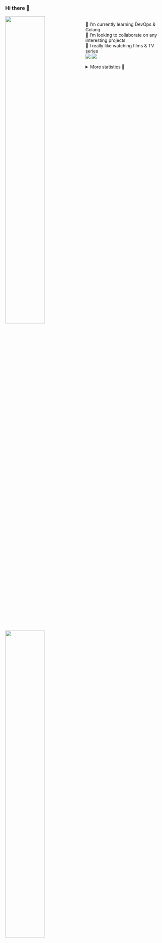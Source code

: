 ### Hi there 👋


[<img align="left" width="50%" src="https://github-readme-stats.vercel.app/api?username=rufusnufus&hide=issues&show_icons=true&count_private=true&theme=transparent&title_color=FF6F40&text_color=FBF9F8&icon_color=F48242&hide_border=true&hide_title=true#gh-dark-mode-only">](https://metrics.lecoq.io/rufusnufus#gh-dark-mode-only)
[<img align="left" width="50%" src="https://github-readme-stats.vercel.app/api?username=rufusnufus&hide=issues&show_icons=true&count_private=true&theme=transparent&title_color=FF6533&text_color=4D4644&icon_color=FF8038&hide_border=true&hide_title=true#gh-light-mode-only">](https://metrics.lecoq.io/rufusnufus#gh-light-mode-only)

<p>
  <br>
  🌱 I’m currently learning DevOps & Golang</br>
  👯 I’m looking to collaborate on any interesting projects</br>
  🎥 I really like watching films & TV series</br>
  <a href="https://linkedin.com/in/rufusnufus"><img src="https://img.shields.io/badge/linkedin-0077B5.svg?style=for-the-badge&logo=linkedin&logoColor=white"/></a>
  <a href="https://t.me/rufusnufus"><img src="https://img.shields.io/badge/-telegram-black?style=for-the-badge&color=blue&logo=telegram"/></a>
</p>

<p text-align="left">
<details>
  <summary>More statistics 👀</summary><br/>

<!--START_SECTION:waka-->
![Code Time](http://img.shields.io/badge/Code%20Time-339%20hrs%2012%20mins-blue)

![Profile Views](http://img.shields.io/badge/Profile%20Views-0-blue)

**I'm an Early 🐤** 

```text
🌞 Morning                4673 commits        █████░░░░░░░░░░░░░░░░░░░░   20.60 % 
🌆 Daytime                13031 commits       ██████████████░░░░░░░░░░░   57.45 % 
🌃 Evening                4317 commits        █████░░░░░░░░░░░░░░░░░░░░   19.03 % 
🌙 Night                  663 commits         █░░░░░░░░░░░░░░░░░░░░░░░░   02.92 % 
```
📅 **I'm Most Productive on Monday** 

```text
Monday                   4569 commits        █████░░░░░░░░░░░░░░░░░░░░   20.14 % 
Tuesday                  4276 commits        █████░░░░░░░░░░░░░░░░░░░░   18.85 % 
Wednesday                4369 commits        █████░░░░░░░░░░░░░░░░░░░░   19.26 % 
Thursday                 4014 commits        ████░░░░░░░░░░░░░░░░░░░░░   17.70 % 
Friday                   3924 commits        ████░░░░░░░░░░░░░░░░░░░░░   17.30 % 
Saturday                 651 commits         █░░░░░░░░░░░░░░░░░░░░░░░░   02.87 % 
Sunday                   881 commits         █░░░░░░░░░░░░░░░░░░░░░░░░   03.88 % 
```


📊 **This Week I Spent My Time On** 

```text
💬 Programming Languages: 
YAML                     10 hrs 14 mins      ███████████░░░░░░░░░░░░░░   44.90 % 
Other                    5 hrs 45 mins       ██████░░░░░░░░░░░░░░░░░░░   25.21 % 
HCL                      5 hrs 14 mins       ██████░░░░░░░░░░░░░░░░░░░   22.97 % 
Terraform                30 mins             █░░░░░░░░░░░░░░░░░░░░░░░░   02.26 % 
JSON                     16 mins             ░░░░░░░░░░░░░░░░░░░░░░░░░   01.18 % 

🔥 Editors: 
VS Code                  17 hrs 22 mins      ███████████████████░░░░░░   76.12 % 
iTerm2                   5 hrs 27 mins       ██████░░░░░░░░░░░░░░░░░░░   23.88 % 
```

**I Mostly Code in Go** 

```text
Python                   18 repos            ███░░░░░░░░░░░░░░░░░░░░░░   12.16 % 
Smarty                   15 repos            ███░░░░░░░░░░░░░░░░░░░░░░   10.14 % 
HCL                      6 repos             █░░░░░░░░░░░░░░░░░░░░░░░░   04.05 % 
HTML                     4 repos             █░░░░░░░░░░░░░░░░░░░░░░░░   02.70 % 
Mustache                 4 repos             █░░░░░░░░░░░░░░░░░░░░░░░░   02.70 % 
```




 Last Updated on 09/06/2023 01:06:38 UTC
<!--END_SECTION:waka-->

</details>
</p>
